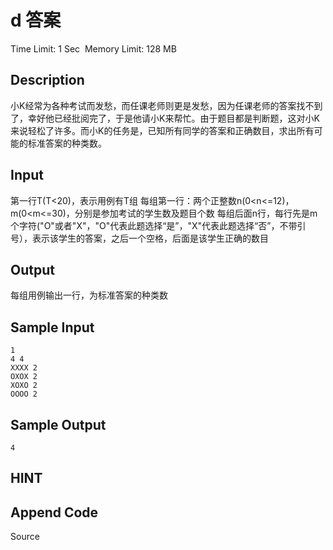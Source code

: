 # d 答案
Time Limit: 1 Sec  Memory Limit: 128 MB


## Description
小K经常为各种考试而发愁，而任课老师则更是发愁，因为任课老师的答案找不到了，幸好他已经批阅完了，于是他请小K来帮忙。由于题目都是判断题，这对小K来说轻松了许多。而小K的任务是，已知所有同学的答案和正确数目，求出所有可能的标准答案的种类数。


## Input
第一行T(T<20)，表示用例有T组
每组第一行：两个正整数n(0<n<=12)，m(0<m<=30)，分别是参加考试的学生数及题目个数
每组后面n行，每行先是m个字符("O"或者"X"，"O"代表此题选择“是”，"X"代表此题选择“否”，不带引号），表示该学生的答案，之后一个空格，后面是该学生正确的数目


## Output
每组用例输出一行，为标准答案的种类数


## Sample Input
```
1
4 4
XXXX 2
OXOX 2
XOXO 2
OOOO 2
```
## Sample Output
```
4
```

## HINT


## Append Code
Source